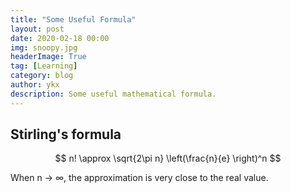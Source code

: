 ```yaml
---
title: "Some Useful Formula"
layout: post
date: 2020-02-18 00:00
img: snoopy.jpg
headerImage: True
tag: [Learning]
category: blog
author: ykx
description: Some useful mathematical formula.
---
```


## Stirling's formula

$$
n! \approx \sqrt{2\pi n} \left(\frac{n}{e} \right)^n
$$

When n -> $\infty$, the approximation is very close to the real value.





